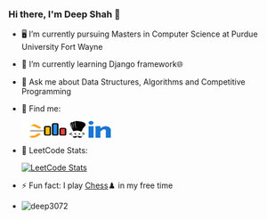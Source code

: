 ### Hi there, I'm Deep Shah 👋

- 🖥️ I’m currently pursuing Masters in Computer Science at Purdue University Fort Wayne
- 🌱 I’m currently learning Django framework🌐
- 💬 Ask me about Data Structures, Algorithms and Competitive Programming

- 🚀 Find me:<p align="left"> <a href="https://www.leetcode.com/deep3072" target="blank"><img align="center" src="https://raw.githubusercontent.com/teamedwardforever/Readme-Generator/71f25dd8b98329b168142a6b782a107b75eab178/svg/Social/leet-code.svg" alt="deep3072" height="30" width="40" /></a><a href="https://codeforces.com/profile/deep3072" target="blank"><img align="center" src="https://raw.githubusercontent.com/teamedwardforever/Readme-Generator/71f25dd8b98329b168142a6b782a107b75eab178/svg/Social/codeforces.svg" alt="deep3072" height="30" width="40" /></a><a href="https://www.codechef.com/users/deep3072" target="blank"><img align="center" src="https://raw.githubusercontent.com/teamedwardforever/Readme-Generator/71f25dd8b98329b168142a6b782a107b75eab178/svg/Social/codechef.svg" alt="deep3072" height="30" width="40" /></a><a href="https://linkedin.com/in/deep3072" target="blank"><img align="center" src="https://raw.githubusercontent.com/teamedwardforever/Readme-Generator/71f25dd8b98329b168142a6b782a107b75eab178/svg/Social/linked-in-alt.svg" alt="deep3072" height="30" width="40" /></a></p> </div>


- 🎯 LeetCode Stats:
  
  [![LeetCode Stats](https://leetcard.jacoblin.cool/deep3072?theme=dark&font=Baloo%202&ext=contest)](https://www.leetcode.com/deep3072)


- ⚡ Fun fact: I play [Chess](https://www.chess.com/member/deep3072)♟️ in my free time
- <img src="https://komarev.com/ghpvc/?username=deep3072&label=Views&color=blue&style=plastic" alt="deep3072" />



